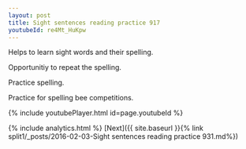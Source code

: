 ```yaml
---
layout: post
title: Sight sentences reading practice 917
youtubeId: re4Mt_HuKpw
---
```

 
 
Helps to learn sight words and their spelling.

Opportunitiy to repeat the spelling. 

Practice spelling. 
 
Practice for spelling bee competitions. 
 
{% include youtubePlayer.html id=page.youtubeId %}
 
 
{% include analytics.html %} 
[Next]({{ site.baseurl }}{% link  split1/_posts/2016-02-03-Sight sentences reading practice 931.md%})
 
